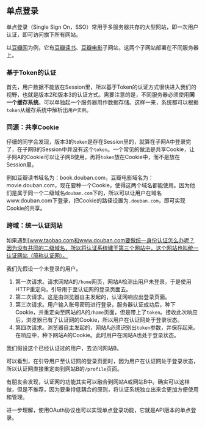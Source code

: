 ## 单点登录

单点登录（Single Sign On，SSO）常用于多服务器共存的大型网站，即一次用户认证，即可访问旗下所有网站。

以[豆瓣网](https://www.douban.com/)为例，它有[豆瓣读书](https://book.douban.com/)、[豆瓣电影](https://movie.douban.com/)子网站，这两个子网站部署在不同服务器上。

### 基于Token的认证

首先，用户数据不能放在Session里，所以基于Token的认证方式很快进入我们的视野，也就是版本2和版本3的认证方式。需要注意的是，不同服务器必须使用**同一个缓存系统**。可以单独起一个服务器用作数据存储。这样一来，系统都可以根据`token`从缓存系统中解析出`用户实例`。

### 同源：共享Cookie

仔细的同学会发现，版本3的`token`是存在Session里的，就算在子网A中登录完了，在子网B的Session中并没有这个`token`。一个常见的做法是共享Cookie，让子网A的Cookie可以让子网B使用，再将`token`放在Cookie中，而不是放在Session里。

例如豆瓣读书域名为：book.douban.com，豆瓣电影域名为：movie.douban.com，现在要种一个Cookie，使得这两个域名都能使用。因为他们是属于同一个二级域名`douban.com`下的，所以可以让用户在域名www.douban.com下登录，把Cookie的路径设置为`.douban.com`，即可实现Cookie的共享。

### 跨域：统一认证网站

如果遇到[www.taobao.com和www.douban.com要做统一身份认证怎么办呢？因为没有共同的二级域名，所以将认证系统建于第三个网站中，这个网站也叫统一认证网站（简称认证网）。

我们先假设一个未登录的用户。

1. 第一次请求。请求网站A的`/home`网页，网站A检测出用户未登录，于是使用HTTP重定向，引导用于至认证网的登录页面去。
2. 第二次请求。这是由浏览器自主发起的，认证网响应出登录页面。
3. 第三次请求。用户输入账号密码进行登录，服务器认证成功后，种下Cookie，并重定向至网站的A的`/home`页面，但是带上了`token`。接收此次响应后，浏览器已有了认证网的Cookie，所以用户在认证网处于登录状态。
4. 第四次请求。浏览器自主发起的，网站A必须识别出`token`参数，并保存起来。在响应中，种下网站A的Cookie。此时用户在网站A也处于登录状态。

我们假设这个已经认证过的用户，去访问网站B。

可以看到，在引导用户至认证网的登录页面时，因为用户在认证网处于登录状态，所以认证网直接重定向到网站B的`/profile`页面。

有朋友会发现，认证网的功能其实可以融合到网站A或网站B中。确实可以这样做，但是不推荐，因为要秉持低耦合的原则，将认证系统独立出来会更加方便使用和管理。

进一步理解，使用OAuth协议也可以实现单点登录功能，它就是API版本的单点登录。
